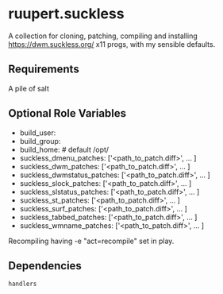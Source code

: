 ruupert.suckless
================

A collection for cloning, patching, compiling and installing https://dwm.suckless.org/ x11 progs, with my sensible defaults.

Requirements
------------

A pile of salt

Optional Role Variables
-----------------------

- build_user: <username>
- build_group: <group>
- build_home: <path to build user home>   # default /opt/<username>
- suckless_dmenu_patches: ['<path_to_patch.diff>', ... ]
- suckless_dwm_patches: ['<path_to_patch.diff>', ... ]
- suckless_dwmstatus_patches: ['<path_to_patch.diff>', ... ]
- suckless_slock_patches: ['<path_to_patch.diff>', ... ]
- suckless_slstatus_patches: ['<path_to_patch.diff>', ... ]
- suckless_st_patches: ['<path_to_patch.diff>', ... ]
- suckless_surf_patches: ['<path_to_patch.diff>', ... ]
- suckless_tabbed_patches: ['<path_to_patch.diff>', ... ]
- suckless_wmname_patches: ['<path_to_patch.diff>', ... ]

Recompiling having -e "act=recompile" set in play.

Dependencies
------------

    handlers
